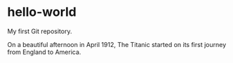 # hello-world
My first Git repository.

On a beautiful afternoon in April 1912, The Titanic started on its first journey from England to America.

